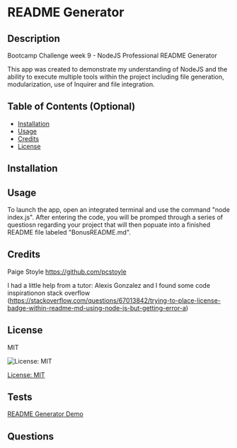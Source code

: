 # README Generator

## Description

Bootcamp Challenge week 9 - NodeJS Professional README Generator

This app was created to demonstrate my understanding of NodeJS and the ability to execute multiple tools within the project including file generation, modularization, use of Inquirer and file integration. 

## Table of Contents (Optional)

- [Installation](#installation)
- [Usage](#usage)
- [Credits](#credits)
- [License](#license)

## Installation

## Usage

To launch the app, open an integrated terminal and use the command "node index.js". 
After entering the code, you will be promped through a series of questiosn regarding your project that will then popuate into a finished README file labeled "BonusREADME.md".

## Credits

Paige Stoyle 
https://github.com/pcstoyle

I had a little help from a tutor: Alexis Gonzalez and I found some code inspirationon stack overflow (https://stackoverflow.com/questions/67013842/trying-to-place-license-badge-within-readme-md-using-node-js-but-getting-error-a) 

## License 
MIT

![License: MIT](https://img.shields.io/badge/license-mit-green.svg)

[License: MIT](https://www.mit.edu/~amini/LICENSE.md)

## Tests

[README Generator Demo](<Utilities/README Generator Demo.mp4>)

## Questions